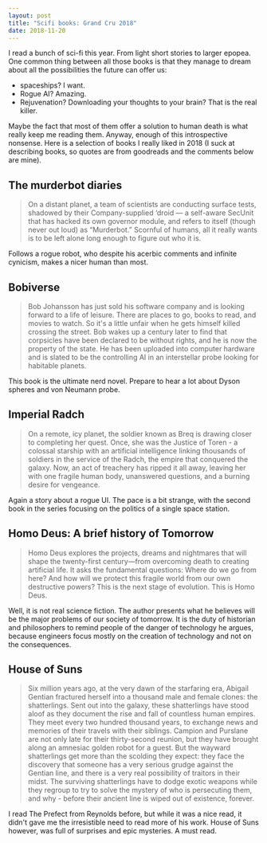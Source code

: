 ```yaml
---
layout: post
title: "Scifi books: Grand Cru 2018"
date: 2018-11-20
---
```


I read a bunch of sci-fi this year. From light short stories to larger epopea.
One common thing between all those books is that they manage to dream about
all the possibilities the future can offer us:
- spaceships? I want.
- Rogue AI? Amazing.
- Rejuvenation? Downloading your thoughts to your brain? That is the real killer.

Maybe the fact that most of them offer a solution to human death is what really
keep me reading them. Anyway, enough of this introspective nonsense. Here is a
selection of books I really liked in 2018 (I suck at describing books, so 
quotes are from goodreads and the comments below are mine).

## The murderbot diaries

> On a distant planet, a team of scientists are conducting surface tests,
> shadowed by their Company-supplied ‘droid — a self-aware SecUnit that has
> hacked its own governor module, and refers to itself (though never out loud)
> as “Murderbot.” Scornful of humans, all it really wants is to be left
> alone long enough to figure out who it is.

Follows a rogue robot, who despite his acerbic comments and infinite cynicism, makes
a nicer human than most.

## Bobiverse

> Bob Johansson has just sold his software company and is looking forward to a
> life of leisure. There are places to go, books to read, and movies to watch.
> So it's a little unfair when he gets himself killed crossing the street. 
> Bob wakes up a century later to find that corpsicles have been declared to
> be without rights, and he is now the property of the state. He has been
> uploaded into computer hardware and is slated to be the controlling AI in
> an interstellar probe looking for habitable planets. 

This book is the ultimate nerd novel. Prepare to hear a lot about Dyson spheres and von Neumann
probe.

## Imperial Radch

> On a remote, icy planet, the soldier known as Breq is drawing closer to
> completing her quest. Once, she was the Justice of Toren - a colossal
> starship with an artificial intelligence linking thousands of soldiers
> in the service of the Radch, the empire that conquered the galaxy. Now,
> an act of treachery has ripped it all away, leaving her with one fragile
> human body, unanswered questions, and a burning desire for vengeance.

Again a story about a rogue UI. The pace is a bit strange, with the second book in the series
focusing on the politics of a single space station. 

## Homo Deus: A brief history of Tomorrow

> Homo Deus explores the projects, dreams and nightmares that will shape
> the twenty-first century—from overcoming death to creating artificial
> life. It asks the fundamental questions: Where do we go from here? And
> how will we protect this fragile world from our own destructive powers?
> This is the next stage of evolution. This is Homo Deus.

Well, it is not real science fiction. The author presents what he believes will be the major
problems of our society of tomorrow. It is the duty of historian and philosophers to remind
people of the danger of technology he argues, because engineers focus mostly on the creation
of technology and not on the consequences.

## House of Suns

> Six million years ago, at the very dawn of the starfaring era, Abigail Gentian
> fractured herself into a thousand male and female clones: the shatterlings. Sent
>out into the galaxy, these shatterlings have stood aloof as they document the rise
> and fall of countless human empires. They meet every two hundred thousand years,
> to exchange news and memories of their travels with their siblings.
> Campion and Purslane are not only late for their thirty-second reunion, but they
> have brought along an amnesiac golden robot for a guest. But the wayward shatterlings
> get more than the scolding they expect: they face the discovery that someone has a
> very serious grudge against the Gentian line, and there is a very real possibility
> of traitors in their midst. The surviving shatterlings have to dodge exotic weapons
> while they regroup to try to solve the mystery of who is persecuting them,
> and why - before their ancient line is wiped out of existence, forever.

I read The Prefect from Reynolds before, but while it was a nice read, it didn't gave me
the irresistible need to read more of his work. House of Suns however, was full of surprises
and epic mysteries. A must read.
